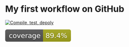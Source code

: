 # My first workflow on GitHub

[![Compile, test, depoly](https://github.com/siawli/PAF-Giphy-Day12/actions/workflows/main.yaml/badge.svg)](https://github.com/siawli/PAF-Giphy-Day12/actions/workflows/main.yaml)

![Coverage](.github/badges/jacoco.svg)